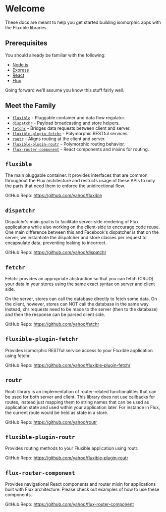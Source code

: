 # Welcome

These docs are meant to help you get started building isomorphic apps with the
Fluxible libraries.


## Prerequisites

You should already be familiar with the following:

 - [Node.js](http://nodejs.org/)
 - [Express](http://expressjs.com/)
 - [React](http://facebook.github.io/react/)
 - [Flux](https://facebook.github.io/flux/)

Going forward we'll assume you know this stuff fairly well.


## Meet the Family

 - [`fluxible`](#fluxible) - Pluggable container and data flow regulator.
 - [`dispatchr`](#dispatchr) - Payload broadcasting and store helpers.
 - [`fetchr`](#fetchr) - Bridges data requests between client and server.
 - [`fluxible-plugin-fetchr`](#fluxible-plugin-fetchr) - Polymorphic RESTful services.
 - [`routr`](#routr) - Aligns routing at the client and server.
 - [`fluxible-plugin-routr`](#fluxible-plugin-routr) - Polymorphic routing behavior.
 - [`flux-router-component`](#flux-router-component) - React components and mixins for routing.


## `fluxible`

The main pluggable container. It provides interfaces that are common throughout
the Flux architecture and restricts usage of these APIs to only the parts that
need them to enforce the unidirectional flow.

GitHub Repo: https://github.com/yahoo/fluxible


## `dispatchr`

Dispatchr's main goal is to facilitate server-side rendering of Flux
applications while also working on the client-side to encourage code reuse. One
main difference between this and Facebook's dispatcher is that on the server,
we instantiate the dispatcher and store classes per request to encapsulate
data, preventing leaking to incorrect.

GitHub Repo: https://github.com/yahoo/dispatchr


## `fetchr`

Fetchr provides an appropriate abstraction so that you can fetch (CRUD) your
data in your stores using the same exact syntax on server and client side.

On the server, stores can call the database directly to fetch some data. On the
client, however, stores can NOT call the database in the same way. Instead, xhr
requests need to be made to the server (then to the database) and then the
response can be parsed client side.

GitHub Repo: https://github.com/yahoo/fetchr


## `fluxible-plugin-fetchr`

Provides isomorphic RESTful service access to your Fluxible application using
fetchr.

GitHub Repo: https://github.com/yahoo/fluxible-plugin-fetchr


## `routr`

Routr library is an implementation of router-related functionalities that can
be used for both server and client. This library does not use callbacks for
routes, instead just mapping them to string names that can be used as
application state and used within your application later. For instance in Flux,
the current route would be held as state in a store.

GitHub Repo: https://github.com/yahoo/routr


## `fluxible-plugin-routr`

Provides routing methods to your Fluxible application using routr.

GitHub Repo: https://github.com/yahoo/fluxible-plugin-routr


## `flux-router-component`

Provides navigational React components and router mixin for applications built
with Flux architecture. Please check out examples of how to use these
components.

GitHub Repo: https://github.com/yahoo/flux-router-component
